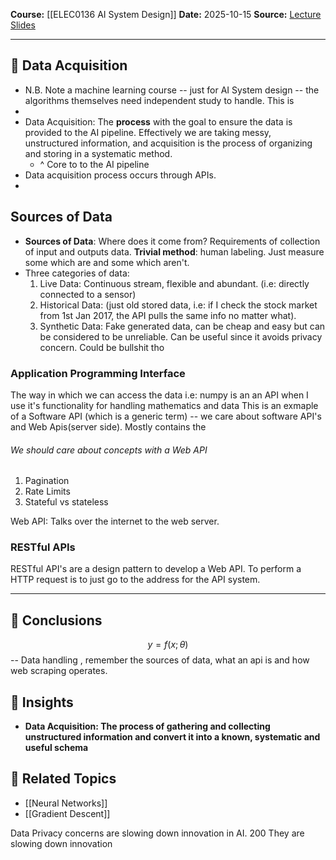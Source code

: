  
**Course:** [[ELEC0136 AI System Design]]
**Date:** 2025-10-15
	**Source:** [Lecture Slides](url)

---
## 🧩 Data Acquisition
-  N.B. Note a machine learning course -- just for AI System design -- the algorithms themselves need independent study to handle. This is 
- 
- Data Acquisition: The **process** with the goal to ensure the data is provided to the AI pipeline. Effectively we are taking messy, unstructured information, and acquisition is the process of organizing and storing in a systematic method.
	- ^ Core to to the AI pipeline
- Data acquisition process occurs through APIs. 
-
## Sources of Data
- **Sources of Data**: Where does it come from?
Requirements of collection of input and outputs data. 
 **Trivial method**: human labeling. Just measure some which are and some which aren't.
 - Three categories of data:
	 1) Live Data: Continuous stream, flexible and abundant. (i.e: directly connected to a sensor)
	 2) Historical Data: (just old stored data, i.e: if I check the stock market from 1st Jan 2017, the API pulls the same info no matter what).
	 3) Synthetic Data: Fake generated data, can be cheap and easy but can be considered to be unreliable. Can be useful since it avoids privacy concern. Could be bullshit tho
### Application Programming Interface
 The way in which we can access the data
	i.e: numpy is an an API when I use it's functionality for handling mathematics and data
	This is an exmaple of a Software API (which is a generic term)
-- we care about software API's and Web Apis(server side). Mostly contains the 
###### We should care about concepts with a Web API
1) Pagination
2) Rate Limits
3) Stateful vs stateless

Web API: Talks over the internet to the web server. 

### RESTful APIs
RESTful API's are a design pattern to develop a Web API. 
To perform a HTTP request is to just go to the address for the API system.


------
## 🧮 Conclusions
$$
y = f(x; \theta)
$$
-- Data handling , remember the sources of data, what an api is and how web scraping operates.
## 🧠 Insights
- **Data Acquisition: The process of gathering and collecting unstructured information and convert it into a known, systematic and useful schema**

## 🔗 Related Topics
- [[Neural Networks]]
- [[Gradient Descent]]


Data Privacy concerns are slowing down innovation in AI. 200
They are slowing down innovation